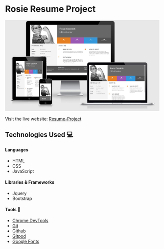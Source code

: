 # Rosie Resume Project
![](assets/images/mockup.JPG) 

Visit the live website: [Resume-Project](https://sebastian-torres-matrix.github.io/Resume-Project/)

## Technologies Used :computer: 

#### Languages
* HTML
* CSS 
* JavaScript

#### Libraries & Frameworks
* Jquery
* Bootstrap

#### Tools :wrench:
* [Chrome DevTools](https://developers.google.com/web/tools/chrome-devtools) 
* [Git](https://git-scm.com/) 
* [Github](https://github.com/) 
* [Gitpod](https://www.gitpod.io/) 
* [Google Fonts](https://fonts.google.com/)